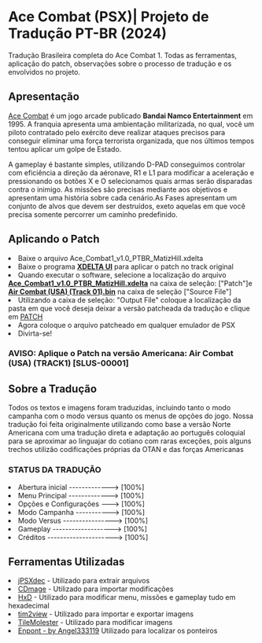 <h1>Ace Combat (PSX)| Projeto de Tradução PT-BR (2024) </h1>
    <p>Tradução Brasileira completa do Ace Combat 1. Todas as ferramentas, aplicação do patch, observações sobre o processo de tradução e os envolvidos no projeto.</p>

<h2>Apresentação</h2>
    <p><u>Ace Combat</u> é um jogo arcade publicado <b>Bandai Namco Entertainment</b> em 1995. A franquia apresenta uma ambientação militarizada, no qual, você um piloto contratado pelo exército deve realizar ataques precisos para conseguir eliminar uma força terrorista organizada, que nos últimos tempos tentou aplicar um golpe de Estado.</p>
    <p>A gameplay é bastante simples, utilizando D-PAD conseguimos controlar com eficiência a direção da aéronave, R1 e L1 para modificar a aceleração e pressionando os botões X e O selecionamos quais armas serão disparadas contra o inimigo.
    As missões são precisas mediante aos objetivos e apresentam uma história sobre cada cenário.As Fases apresentam um conjunto de alvos que devem ser destruídos, exeto aquelas em que você precisa somente percorrer um caminho predefinido.</p>

<h2>Aplicando o Patch</h2>
    <li>Baixe o arquivo Ace_Combat1_v1.0_PTBR_MatizHill.xdelta</li>
    <li>Baixe o programa <a href="https://www.romhacking.net/utilities/598/"><b>XDELTA UI</b></a> para aplicar o patch no track original</li>
    <li>Quando executar o software, selecione a localização do arquivo <b><u>Ace_Combat1_v1.0_PTBR_MatizHill.xdelta</u></b> na caixa de seleção: ["Patch"]e <b><u>Air Combat (USA) (Track 01).bin</u></b> na caixa de seleção ["Source File"]</u></b></li>
    <li>Utilizando a caixa de seleção: "Output File" coloque a localização da pasta em que você deseja deixar a versão patcheada da tradução e clique em <u>PATCH</u></li>
    <li>Agora coloque o arquivo patcheado em qualquer emulador de PSX</li>
    <li>Divirta-se!</li>
    <h3>AVISO: Aplique o Patch na versão Americana: Air Combat (USA) (TRACK1) [SLUS-00001]</h3>

<h2>Sobre a Tradução</h2>
    <p> Todos os textos e imagens foram traduzidas, incluindo tanto o modo campanha com o modo versus quanto os menus de opções do jogo. Nossa tradução foi feita originalmente utilizando como base a versão Norte Americana com uma tradução direta e adaptação ao português coloquial para se aproximar ao linguajar do cotiano com raras exceções, pois alguns trechos utilizão codificações próprias da OTAN e das forças Americanas</p>
    <h3>STATUS DA TRADUÇÃO</h3>
    <li>Abertura inicial -------------> [100%]</li>
    <li>Menu Principal -------------> [100%]</li>
    <li>Opções e Configurações ---> [100%]</li>
    <li>Modo Campanha -----------> [100%]</li>
    <li>Modo Versus ----------------> [100%]</li>
    <li>Gameplay -------------------> [100%]</li>
    <li>Créditos ---------------------> [100%]</li>

<h2>Ferramentas Utilizadas</h2>
    <li><a href="https://www.romhacking.net/utilities/658/"><u>jPSXdec</u></a> - Utilizado para extrair arquivos </li>
    <li><a href="https://www.romhacking.net/utilities/1435/"><u>CDmage</u></a> - Utilizado para importar modificações</li>
    <li><a href="https://mh-nexus.de/en/hxd/"><u>HxD</u></a> - Utilizado para modificar menu, missões e gameplay tudo em hexadecimal</li>
    <li><a href="https://github.com/lab313ru/tim2view"><u>tim2view</u></a> - Utilizado para importar e exportar imagens</li>
    <li><a href="https://www.romhacking.net/utilities/109/"><u>TileMolester</u></a> - Utilizado para modificar imagens</li>
    <li><a href="https://github.com/angel333119/Enpont"><u>Enpont - by Angel333119</u></a> Utilizado para localizar os ponteiros</li>
